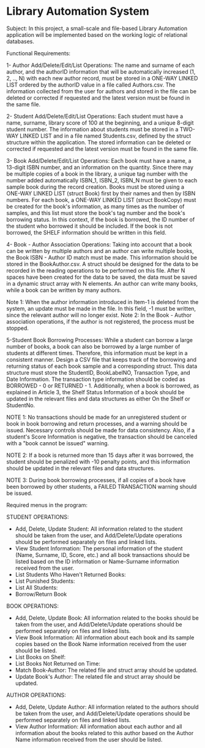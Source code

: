 
# Library Automation System

Subject: In this project, a small-scale and file-based Library Automation application will be implemented based on the working logic of relational databases.

Functional Requirements:

1- Author Add/Delete/Edit/List Operations: The name and surname of each author, and the authorID information that will be automatically increased (1, 2, .., N) with each new author record, must be stored in a ONE-WAY LINKED LIST ordered by the authorID value in a file called Authors.csv. The information collected from the user for authors and stored in the file can be deleted or corrected if requested and the latest version must be found in the same file.

2- Student Add/Delete/Edit/List Operations: Each student must have a name, surname, library score of 100 at the beginning, and a unique 8-digit student number. The information about students must be stored in a TWO-WAY LINKED LIST and in a file named Students.csv, defined by the struct structure within the application. The stored information can be deleted or corrected if requested and the latest version must be found in the same file.

3- Book Add/Delete/Edit/List Operations: Each book must have a name, a 13-digit ISBN number, and an information on the quantity. Since there may be multiple copies of a book in the library, a unique tag number with the number added automatically ISBN_1, ISBN_2, ISBN_N must be given to each sample book during the record creation. Books must be stored using a ONE-WAY LINKED LIST (struct Book) first by their names and then by ISBN numbers. For each book, a ONE-WAY LINKED LIST (struct BookCopy) must be created for the book's information, as many times as the number of samples, and this list must store the book's tag number and the book's borrowing status. In this context, if the book is borrowed, the ID number of the student who borrowed it should be included. If the book is not borrowed, the SHELF information should be written in this field.

4- Book - Author Association Operations: Taking into account that a book can be written by multiple authors and an author can write multiple books, the Book ISBN - Author ID match must be made. This information should be stored in the BookAuthor.csv. A struct should be designed for the data to be recorded in the reading operations to be performed on this file. After N spaces have been created for the data to be saved, the data must be saved in a dynamic struct array with N elements. An author can write many books, while a book can be written by many authors.

Note 1: When the author information introduced in Item-1 is deleted from the system, an update must be made in the file. In this field, -1 must be written, since the relevant author will no longer exist.
Note 2: In the Book - Author association operations, if the author is not registered, the process must be stopped.

5-Student Book Borrowing Processes: While a student can borrow a large number of books, a book can also be borrowed by a large number of students at different times. Therefore, this information must be kept in a consistent manner. Design a CSV file that keeps track of the borrowing and returning status of each book sample and a corresponding struct. This data structure must store the StudentID, BookLabelNO, Transaction Type, and Date Information. The transaction type information should be coded as BORROWED - 0 or RETURNED - 1. Additionally, when a book is borrowed, as explained in Article 3, the Shelf Status Information of a book should be updated in the relevant files and data structures as either On the Shelf or StudentNo.

NOTE 1: No transactions should be made for an unregistered student or book in book borrowing and return processes, and a warning should be issued. Necessary controls should be made for data consistency. Also, if a student's Score Information is negative, the transaction should be canceled with a "book cannot be issued" warning.

NOTE 2: If a book is returned more than 15 days after it was borrowed, the student should be penalized with -10 penalty points, and this information should be updated in the relevant files and data structures.

NOTE 3: During book borrowing processes, if all copies of a book have been borrowed by other students, a FAILED TRANSACTION warning should be issued.

Required menus in the program:

STUDENT OPERATIONS:
- Add, Delete, Update Student: All information related to the student should be taken from the user, and Add/Delete/Update operations should be performed separately on files and linked lists.
- View Student Information: The personal information of the student (Name, Surname, ID, Score, etc.) and all book transactions should be listed based on the ID information or Name-Surname information received from the user.
- List Students Who Haven't Returned Books:
- List Punished Students:
- List All Students:
- Borrow/Return Book

BOOK OPERATIONS:
- Add, Delete, Update Book: All information related to the books should be taken from the user, and Add/Delete/Update operations should be performed separately on files and linked lists.
- View Book Information: All information about each book and its sample copies based on the Book Name information received from the user should be listed.
- List Books on Shelf:
- List Books Not Returned on Time:
- Match Book-Author: The related file and struct array should be updated.
- Update Book's Author: The related file and struct array should be updated.

AUTHOR OPERATIONS:
- Add, Delete, Update Author: All information related to the authors should be taken from the user, and Add/Delete/Update operations should be performed separately on files and linked lists.
- View Author Information: All information about each author and all information about the books related to this author based on the Author Name information received from the user should be listed.
